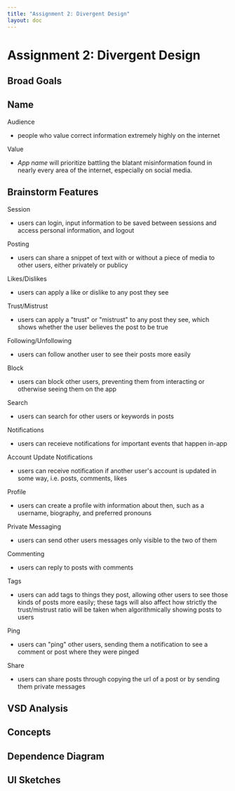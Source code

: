 ```yaml
---
title: "Assignment 2: Divergent Design"
layout: doc
---
```


# Assignment 2: Divergent Design

## Broad Goals

Name
- 

Audience
- people who value correct information extremely highly on the internet

Value
- *App name* will prioritize battling the blatant misinformation found in nearly every area of the internet, especially on social media. 

## Brainstorm Features

Session
- users can login, input information to be saved between sessions and access personal information, and logout

Posting
- users can share a snippet of text with or without a piece of media to other users, either privately or publicy

Likes/Dislikes
- users can apply a like or dislike to any post they see

Trust/Mistrust
- users can apply a "trust" or "mistrust" to any post they see, which shows whether the user believes the post to be true

Following/Unfollowing
- users can follow another user to see their posts more easily

Block
- users can block other users, preventing them from interacting or otherwise seeing them on the app

Search
- users can search for other users or keywords in posts

Notifications
- users can receieve notifications for important events that happen in-app

Account Update Notifications
- users can receive notification if another user's account is updated in some way, i.e. posts, comments, likes

Profile
- users can create a profile with information about then, such as a username, biography, and preferred pronouns

Private Messaging
- users can send other users messages only visible to the two of them

Commenting
- users can reply to posts with comments

Tags
- users can add tags to things they post, allowing other users to see those kinds of posts more easily; these tags will also affect how strictly the trust/mistrust ratio will be taken when algorithmically showing posts to users

Ping
- users can "ping" other users, sending them a notification to see a comment or post where they were pinged

Share
- users can share posts through copying the url of a post or by sending them private messages

## VSD Analysis

## Concepts

## Dependence Diagram

## UI Sketches